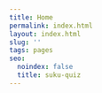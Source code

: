 ```yaml
---
title: Home
permalink: index.html
layout: index.html
slug: ''
tags: pages
seo:
  noindex: false
  title: suku-quiz
---
```



